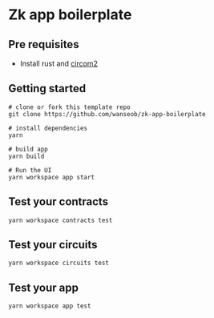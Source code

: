 # Zk app boilerplate

## Pre requisites

* Install rust and [circom2](https://docs.circom.io/getting-started/installation/)

## Getting started

```shell
# clone or fork this template repo
git clone https://github.com/wanseob/zk-app-boilerplate

# install dependencies
yarn

# build app
yarn build

# Run the UI
yarn workspace app start
```

## Test your contracts
```shell
yarn workspace contracts test
```

## Test your circuits
```shell
yarn workspace circuits test
```

## Test your app
```shell
yarn workspace app test
```

